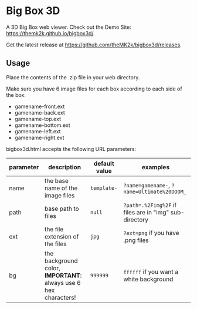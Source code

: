 # Big Box 3D

A 3D Big Box web viewer. Check out the Demo Site: <https://themk2k.github.io/bigbox3d/>.

Get the latest release at <https://github.com/theMK2k/bigbox3d/releases>.

## Usage

Place the contents of the .zip file in your web directory.

Make sure you have 6 image files for each box according to each side of the box:

- gamename-front.ext
- gamename-back.ext
- gamename-top.ext
- gamename-bottom.ext
- gamename-left.ext
- gamename-right.ext

bigbox3d.html accepts the following URL parameters:

parameter|description|default value|examples
-|-|-|-
name|the base name of the image files|`template-`|`?name=gamename-`, `?name=Ultimate%20DOOM_`
path|base path to files|`null`|`?path=.%2Fimg%2F` if files are in "img" sub-directory
ext|the file extension of the files|`jpg`|`?ext=png` if you have .png files
bg|the background color, **IMPORTANT**: always use 6 hex characters!|`999999`|`ffffff` if you want a white background
